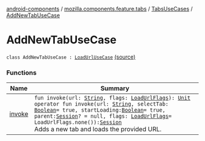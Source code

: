[android-components](../../../index.md) / [mozilla.components.feature.tabs](../../index.md) / [TabsUseCases](../index.md) / [AddNewTabUseCase](./index.md)

# AddNewTabUseCase

`class AddNewTabUseCase : `[`LoadUrlUseCase`](../../../mozilla.components.feature.session/-session-use-cases/-load-url-use-case/index.md) [(source)](https://github.com/mozilla-mobile/android-components/blob/master/components/feature/tabs/src/main/java/mozilla/components/feature/tabs/TabsUseCases.kt#L52)

### Functions

| Name | Summary |
|---|---|
| [invoke](invoke.md) | `fun invoke(url: `[`String`](https://kotlinlang.org/api/latest/jvm/stdlib/kotlin/-string/index.html)`, flags: `[`LoadUrlFlags`](../../../mozilla.components.concept.engine/-engine-session/-load-url-flags/index.md)`): `[`Unit`](https://kotlinlang.org/api/latest/jvm/stdlib/kotlin/-unit/index.html)<br>`operator fun invoke(url: `[`String`](https://kotlinlang.org/api/latest/jvm/stdlib/kotlin/-string/index.html)`, selectTab: `[`Boolean`](https://kotlinlang.org/api/latest/jvm/stdlib/kotlin/-boolean/index.html)` = true, startLoading: `[`Boolean`](https://kotlinlang.org/api/latest/jvm/stdlib/kotlin/-boolean/index.html)` = true, parent: `[`Session`](../../../mozilla.components.browser.session/-session/index.md)`? = null, flags: `[`LoadUrlFlags`](../../../mozilla.components.concept.engine/-engine-session/-load-url-flags/index.md)` = LoadUrlFlags.none()): `[`Session`](../../../mozilla.components.browser.session/-session/index.md)<br>Adds a new tab and loads the provided URL. |
